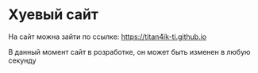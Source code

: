 # Хуевый сайт
На сайт можна зайти по ссылке: https://titan4ik-ti.github.io

В данный момент сайт в розработке, он может быть изменен в любую секунду
